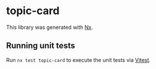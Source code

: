 # topic-card

This library was generated with [Nx](https://nx.dev).

## Running unit tests

Run `nx test topic-card` to execute the unit tests via [Vitest](https://vitest.dev/).
